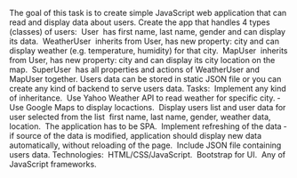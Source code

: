 The goal of this task is to create simple JavaScript web application that can read and display
data about users.
Create the app that handles 4 types (classes) of users:
­ User ­ has first name, last name, gender and can display its data.
­ WeatherUser ­ inherits from User, has new property: city and can display weather
(e.g. temperature, humidity) for that city.
­ MapUser ­ inherits from User, has new property: city and can display its city location
on the map.
­ SuperUser ­ has all properties and actions of WeatherUser and MapUser together.
Users data can be stored in static JSON file or you can create any kind of backend to serve
users data.
Tasks:
­ Implement any kind of inheritance.
­ Use Yahoo Weather API to read weather for specific city.
­ Use Google Maps to display locactions.
­ Display users list and user data for user selected from the list ­ first name, last name,
gender, weather data, location.
­ The application has to be SPA.
­ Implement refreshing of the data ­ if source of the data is modified, application should
display new data automatically, without reloading of the page.
­ Include JSON file containing users data.
Technologies:
­ HTML/CSS/JavaScript.
­ Bootstrap for UI.
­ Any of JavaScript frameworks.
